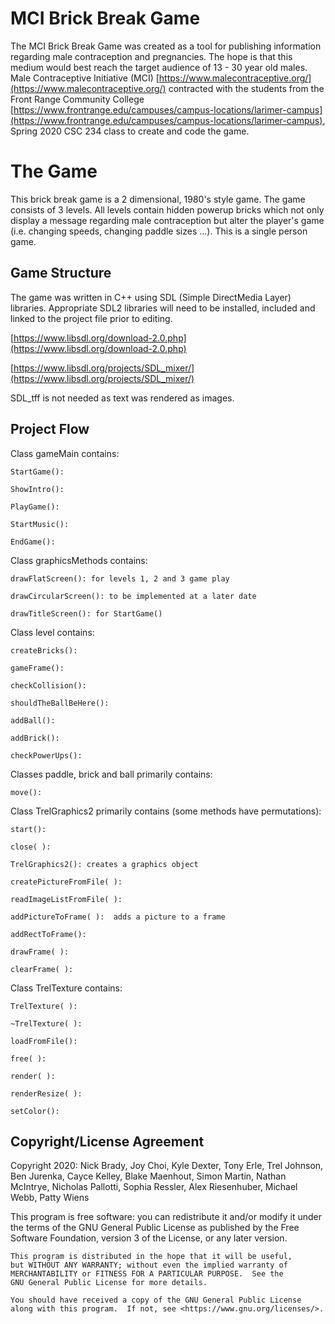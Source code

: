 # MCI Brick Break Game

The MCI Brick Break Game was created as a tool for publishing information regarding male contraception and pregnancies.  The hope is that this medium would best reach the target audience of 13 - 30 year old males.  Male Contraceptive Initiative (MCI) [https://www.malecontraceptive.org/](https://www.malecontraceptive.org/) contracted with the students from the Front Range Community College [https://www.frontrange.edu/campuses/campus-locations/larimer-campus](https://www.frontrange.edu/campuses/campus-locations/larimer-campus), Spring 2020 CSC 234 class to create and code the game.


# The Game 

This brick break game is a 2 dimensional, 1980's style game.  The game consists of 3 levels.  All levels contain hidden powerup bricks which not only display a message regarding male contraception but alter the player's game (i.e. changing speeds, changing paddle sizes ...).
This is a single person game.

## Game Structure

The game was written in C++ using SDL (Simple DirectMedia Layer) libraries.  Appropriate SDL2 libraries will need to be installed, included and linked to the project file prior to editing.

[https://www.libsdl.org/download-2.0.php](https://www.libsdl.org/download-2.0.php)

[https://www.libsdl.org/projects/SDL_mixer/](https://www.libsdl.org/projects/SDL_mixer/)

SDL_tff is not needed as text was rendered as images.

## Project Flow
Class gameMain contains:

   	StartGame():
	
    ShowIntro():
    
   	PlayGame():
	
    StartMusic():
    
   	EndGame():

Class graphicsMethods contains:

    drawFlatScreen(): for levels 1, 2 and 3 game play
    
    drawCircularScreen(): to be implemented at a later date
    
    drawTitleScreen(): for StartGame()
    
Class level contains:

    createBricks():
    
    gameFrame():
    
    checkCollision():
    
    shouldTheBallBeHere():
    
    addBall():
    
    addBrick():
    
    checkPowerUps():
    
Classes paddle, brick and ball primarily contains:

    move():
    
Class TrelGraphics2 primarily contains (some methods have permutations):

    start():
    
	close( ):
	
	TrelGraphics2(): creates a graphics object
	
	createPictureFromFile( ):
	
	readImageListFromFile( ):
	
	addPictureToFrame( ):  adds a picture to a frame
	
	addRectToFrame():
	
    drawFrame( ):
    
    clearFrame( ):
    
Class TrelTexture contains:

    TrelTexture( ):
    
	~TrelTexture( ):
	
	loadFromFile():
	
	free( ):
	
	render( ):
	
	renderResize( ):
	
    setColor():

## Copyright/License Agreement
Copyright 2020: Nick Brady, Joy Choi, Kyle Dexter, Tony Erle, Trel Johnson, Ben Jurenka, Cayce Kelley, Blake Maenhout, Simon Martin, Nathan McIntrye, Nicholas Pallotti, Sophia Ressler, Alex Riesenhuber, Michael Webb, Patty Wiens

This program is free software: you can redistribute it and/or modify
    it under the terms of the GNU General Public License as published by
    the Free Software Foundation, version 3 of the License, or any later version.

    This program is distributed in the hope that it will be useful,
    but WITHOUT ANY WARRANTY; without even the implied warranty of
    MERCHANTABILITY or FITNESS FOR A PARTICULAR PURPOSE.  See the
    GNU General Public License for more details.

    You should have received a copy of the GNU General Public License
    along with this program.  If not, see <https://www.gnu.org/licenses/>.


